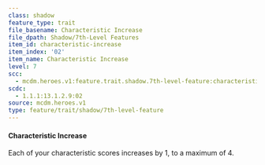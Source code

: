 ```yaml
---
class: shadow
feature_type: trait
file_basename: Characteristic Increase
file_dpath: Shadow/7th-Level Features
item_id: characteristic-increase
item_index: '02'
item_name: Characteristic Increase
level: 7
scc:
  - mcdm.heroes.v1:feature.trait.shadow.7th-level-feature:characteristic-increase
scdc:
  - 1.1.1:13.1.2.9:02
source: mcdm.heroes.v1
type: feature/trait/shadow/7th-level-feature
---
```


#### Characteristic Increase

Each of your characteristic scores increases by 1, to a maximum of 4.
